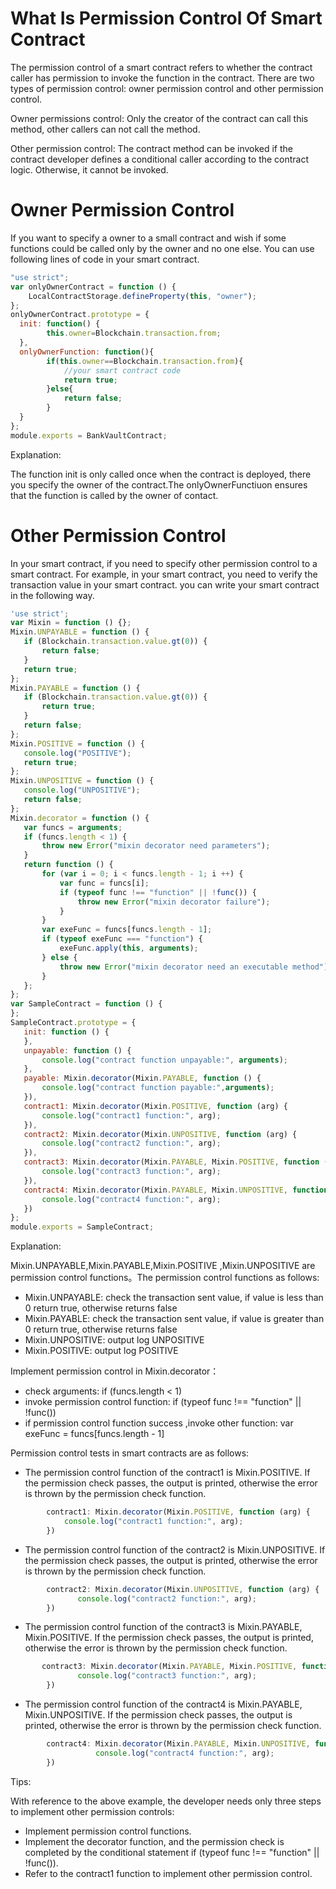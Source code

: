 # What Is Permission Control Of Smart Contract
The permission control of a smart contract refers to whether the contract caller has permission to invoke the function in the contract. There are two types of permission control: owner permission control and other permission control.

Owner permissions control: Only the creator of the contract can call this method, other callers can not call the method.

Other permission control: The contract method can be invoked if the contract developer defines a conditional caller according to the contract logic. Otherwise, it cannot be invoked.


# Owner Permission Control

If you want to specify a owner to a small contract and wish if some functions could be called only by the owner and no one else. You can use following lines of code in your smart contract.

```javascript
"use strict";
var onlyOwnerContract = function () {
	LocalContractStorage.defineProperty(this, "owner");
};
onlyOwnerContract.prototype = {
  init: function() {
  		this.owner=Blockchain.transaction.from;
  },
  onlyOwnerFunction: function(){
  		if(this.owner==Blockchain.transaction.from){
  			//your smart contract code
  			return true;
  		}else{
  			return false;
  		}
  }
};
module.exports = BankVaultContract;
```

Explanation:

The function init is only called once when the contract is deployed, there you specify the owner of the contract.The onlyOwnerFunctiuon ensures that the function is called by the owner of contact.

# Other Permission Control

In your smart contract, if you need to specify other permission control to a smart contract. For example, in your smart contract, you need to verify the transaction value in your smart contract. you can write your smart contract in the following way.

```javascript
'use strict';
var Mixin = function () {};
Mixin.UNPAYABLE = function () {
   if (Blockchain.transaction.value.gt(0)) {
       return false;
   }
   return true;
};
Mixin.PAYABLE = function () {
   if (Blockchain.transaction.value.gt(0)) {
       return true;
   }
   return false;
};
Mixin.POSITIVE = function () {
   console.log("POSITIVE");
   return true;
};
Mixin.UNPOSITIVE = function () {
   console.log("UNPOSITIVE");
   return false;
};
Mixin.decorator = function () {
   var funcs = arguments;
   if (funcs.length < 1) {
       throw new Error("mixin decorator need parameters");
   }
   return function () {
       for (var i = 0; i < funcs.length - 1; i ++) {
           var func = funcs[i];
           if (typeof func !== "function" || !func()) {
               throw new Error("mixin decorator failure");
           }
       }
       var exeFunc = funcs[funcs.length - 1];
       if (typeof exeFunc === "function") {
           exeFunc.apply(this, arguments);
       } else {
           throw new Error("mixin decorator need an executable method");
       }
   };
};
var SampleContract = function () {
};
SampleContract.prototype = {
   init: function () {
   },
   unpayable: function () {
       console.log("contract function unpayable:", arguments);
   },
   payable: Mixin.decorator(Mixin.PAYABLE, function () {
       console.log("contract function payable:",arguments);
   }),
   contract1: Mixin.decorator(Mixin.POSITIVE, function (arg) {
       console.log("contract1 function:", arg);
   }),
   contract2: Mixin.decorator(Mixin.UNPOSITIVE, function (arg) {
       console.log("contract2 function:", arg);
   }),
   contract3: Mixin.decorator(Mixin.PAYABLE, Mixin.POSITIVE, function (arg) {
       console.log("contract3 function:", arg);
   }),
   contract4: Mixin.decorator(Mixin.PAYABLE, Mixin.UNPOSITIVE, function (arg) {
       console.log("contract4 function:", arg);
   })
};
module.exports = SampleContract;
```

Explanation:

Mixin.UNPAYABLE,Mixin.PAYABLE,Mixin.POSITIVE ,Mixin.UNPOSITIVE  are  permission control functions。The permission control functions as follows:
* Mixin.UNPAYABLE: check the transaction sent value, if value is less than 0 return true, otherwise returns false
* Mixin.PAYABLE: check the transaction sent value, if value is greater than 0 return true, otherwise returns false
* Mixin.UNPOSITIVE: output log UNPOSITIVE
* Mixin.POSITIVE: output log POSITIVE

Implement permission control in Mixin.decorator：

* check arguments: if (funcs.length < 1)
* invoke permission control function: if (typeof func !== "function" || !func()) 
* if permission control function success ,invoke other function: var exeFunc = funcs[funcs.length - 1]

Permission control tests in smart contracts are as follows:

* The permission control function of the contract1 is Mixin.POSITIVE. If the permission check passes, the output is printed, otherwise the error is thrown by the permission check function.
```javascript
        contract1: Mixin.decorator(Mixin.POSITIVE, function (arg) {
            console.log("contract1 function:", arg);
        })
```

* The permission control function of the contract2 is Mixin.UNPOSITIVE. If the permission check passes, the output is printed, otherwise the error is thrown by the permission check function.
```javascript
        contract2: Mixin.decorator(Mixin.UNPOSITIVE, function (arg) {
       	       console.log("contract2 function:", arg);
        })
```

* The permission control function of the contract3 is Mixin.PAYABLE, Mixin.POSITIVE.  If the permission check passes, the output is printed, otherwise the error is thrown by the permission check function.
```javascript
       contract3: Mixin.decorator(Mixin.PAYABLE, Mixin.POSITIVE, function (arg) {
       	       console.log("contract3 function:", arg);
        })
```

* The permission control function of the contract4 is Mixin.PAYABLE, Mixin.UNPOSITIVE.  If the permission check passes, the output is printed, otherwise the error is thrown by the permission check function.
```javascript
        contract4: Mixin.decorator(Mixin.PAYABLE, Mixin.UNPOSITIVE, function (arg) {
                   console.log("contract4 function:", arg);
        })
```

Tips:

With reference to the above example, the developer needs only three steps to implement other permission controls:
* Implement permission control functions.
* Implement the decorator function, and the permission check is completed by the conditional statement if (typeof func !== "function" || !func()).
* Refer to the contract1 function to implement other permission control.
